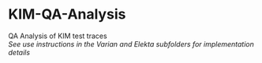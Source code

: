 # KIM-QA-Analysis
QA Analysis of KIM test traces  
*See use instructions in the Varian and Elekta subfolders for implementation details*
